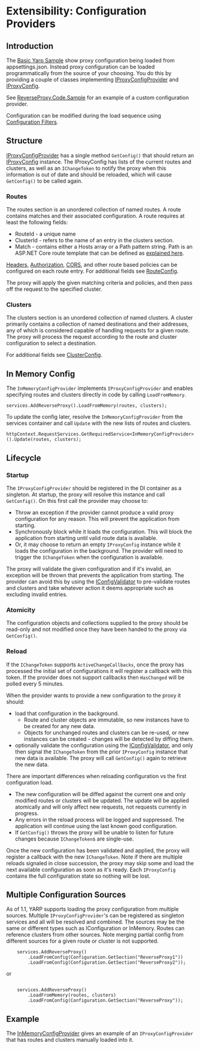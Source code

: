 # Extensibility: Configuration Providers

## Introduction
The [Basic Yarp Sample](https://github.com/microsoft/reverse-proxy/tree/main/samples/BasicYarpSample) show proxy configuration being loaded from appsettings.json. Instead proxy configuration can be loaded programmatically from the source of your choosing. You do this by providing a couple of classes implementing [IProxyConfigProvider](xref:Yarp.ReverseProxy.Configuration.IProxyConfigProvider) and [IProxyConfig](xref:Yarp.ReverseProxy.Configuration.IProxyConfig).

See [ReverseProxy.Code.Sample](https://github.com/microsoft/reverse-proxy/tree/main/samples/ReverseProxy.Code.Sample) for an example of a custom configuration provider.

Configuration can be modified during the load sequence using [Configuration Filters](config-filters.md).

## Structure
[IProxyConfigProvider](xref:Yarp.ReverseProxy.Configuration.IProxyConfigProvider) has a single method `GetConfig()` that should return an [IProxyConfig](xref:Yarp.ReverseProxy.Configuration.IProxyConfig) instance. The IProxyConfig has lists of the current routes and clusters, as well as an `IChangeToken` to notify the proxy when this information is out of date and should be reloaded, which will cause `GetConfig()` to be called again.

### Routes
The routes section is an unordered collection of named routes. A route contains matches and their associated configuration. A route requires at least the following fields:
- RouteId - a unique name
- ClusterId - refers to the name of an entry in the clusters section.
- Match - contains either a Hosts array or a Path pattern string. Path is an ASP.NET Core route template that can be defined as [explained here](https://docs.microsoft.com/aspnet/core/fundamentals/routing#route-templates).

[Headers](header-routing.md), [Authorization](authn-authz.md), [CORS](cors.md), and other route based policies can be configured on each route entry. For additional fields see [RouteConfig](xref:Yarp.ReverseProxy.Configuration.RouteConfig).

The proxy will apply the given matching criteria and policies, and then pass off the request to the specified cluster.

### Clusters
The clusters section is an unordered collection of named clusters. A cluster primarily contains a collection of named destinations and their addresses, any of which is considered capable of handling requests for a given route. The proxy will process the request according to the route and cluster configuration to select a destination.

For additional fields see [ClusterConfig](xref:Yarp.ReverseProxy.Configuration.ClusterConfig).

## In Memory Config

The `InMemoryConfigProvider` implements `IProxyConfigProvider` and enables specifying routes and clusters directly in code by calling `LoadFromMemory`.

```
services.AddReverseProxy().LoadFromMemory(routes, clusters);
```

To update the config later, resolve the `InMemoryConfigProvider` from the services container and call `Update` with the new lists of routes and clusters.

```
httpContext.RequestServices.GetRequiredService<InMemoryConfigProvider>().Update(routes, clusters);
```

## Lifecycle

### Startup
The `IProxyConfigProvider` should be registered in the DI container as a singleton. At startup, the proxy will resolve this instance and call `GetConfig()`. On this first call the provider may choose to:
- Throw an exception if the provider cannot produce a valid proxy configuration for any reason. This will prevent the application from starting.
- Synchronously block while it loads the configuration. This will block the application from starting until valid route data is available.
- Or, it may choose to return an empty `IProxyConfig` instance while it loads the configuration in the background. The provider will need to trigger the `IChangeToken` when the configuration is available.

The proxy will validate the given configuration and if it's invalid, an exception will be thrown that prevents the application from starting. The provider can avoid this by using the [IConfigValidator](xref:Yarp.ReverseProxy.Configuration.IConfigValidator) to pre-validate routes and clusters and take whatever action it deems appropriate such as excluding invalid entries.

### Atomicity
The configuration objects and collections supplied to the proxy should be read-only and not modified once they have been handed to the proxy via `GetConfig()`. 

### Reload
If the `IChangeToken` supports `ActiveChangeCallbacks`, once the proxy has processed the initial set of configurations it will register a callback with this token. If the provider does not support callbacks then `HasChanged` will be polled every 5 minutes.

When the provider wants to provide a new configuration to the proxy it should:
- load that configuration in the background. 
  - Route and cluster objects are immutable, so new instances have to be created for any new data.
  - Objects for unchanged routes and clusters can be re-used, or new instances can be created - changes will be detected by diffing them.
- optionally validate the configuration using the [IConfigValidator](xref:Yarp.ReverseProxy.Configuration.IConfigValidator), and only then signal the `IChangeToken` from the prior `IProxyConfig` instance that new data is available. The proxy will call `GetConfig()` again to retrieve the new data.

There are important differences when reloading configuration vs the first configuration load.
- The new configuration will be diffed against the current one and only modified routes or clusters will be updated. The update will be applied atomically and will only affect new requests, not requests currently in progress.
- Any errors in the reload process will be logged and suppressed. The application will continue using the last known good configuration.
- If `GetConfig()` throws the proxy will be unable to listen for future changes because `IChangeToken`s are single-use.

Once the new configuration has been validated and applied, the proxy will register a callback with the new `IChangeToken`. Note if there are multiple reloads signaled in close succession, the proxy may skip some and load the next available configuration as soon as it's ready. Each `IProxyConfig` contains the full configuration state so nothing will be lost.

## Multiple Configuration Sources
As of 1.1, YARP supports loading the proxy configuration from multiple sources. Multiple `IProxyConfigProvider`'s can be registered as singleton services and all will be resolved and combined. The sources may be the same or different types such as IConfiguration or InMemory. Routes can reference clusters from other sources. Note merging partial config from different sources for a given route or cluster is not supported.

```
    services.AddReverseProxy()
        .LoadFromConfig(Configuration.GetSection("ReverseProxy1"))
        .LoadFromConfig(Configuration.GetSection("ReverseProxy2"));
```
or
```

    services.AddReverseProxy()
        .LoadFromMemory(routes, clusters)
        .LoadFromConfig(Configuration.GetSection("ReverseProxy"));
```

## Example
The [InMemoryConfigProvider](https://github.com/microsoft/reverse-proxy/blob/main/src/ReverseProxy/Configuration/InMemoryConfigProvider.cs) gives an example of an `IProxyConfigProvider` that has routes and clusters manually loaded into it.

